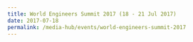 ```yaml
---
title: World Engineers Summit 2017 (18 - 21 Jul 2017)
date: 2017-07-18
permalink: /media-hub/events/world-engineers-summit-2017
---
```

